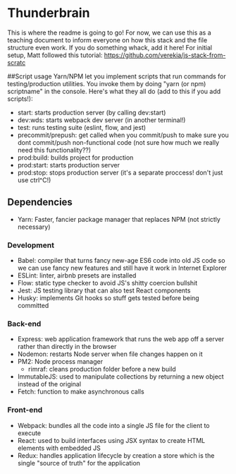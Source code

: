 # Thunderbrain
This is where the readme is going to go! For now, we can use this as a teaching document to inform everyone on how this stack and the file structure even work. If you do something whack, add it here! For initial setup, Matt followed this tutorial: https://github.com/verekia/js-stack-from-scratc

##Script usage
Yarn/NPM let you implement scripts that run commands for testing/production utilities. You invoke them by doing "yarn (or npm) scriptname" in the console. Here's what they all do (add to this if you add scripts!):
* start: starts production server (by calling dev:start)
* dev:wds: starts webpack dev server (in another terminal!)
* test: runs testing suite (eslint, flow, and jest)
* precommit/prepush: get called when you commit/push to make sure you dont commit/push non-functional code (not sure how much we really need this functionality??) 
* prod:build: builds project for production
* prod:start: starts production server
* prod:stop: stops production server (it's a separate proccess! don't just use ctrl^C!)

## Dependencies
* Yarn: Faster, fancier package manager that replaces NPM (not strictly necessary)
### Development
* Babel: compiler that turns fancy new-age ES6 code into old JS code so we can use fancy new features and still have it work in Internet Explorer
* ESLint: linter, airbnb presets are installed
* Flow: static type checker to avoid JS's shitty coercion bullshit
* Jest: JS testing library that can also test React components
* Husky: implements Git hooks so stuff gets tested before being committed
### Back-end
* Express: web application framework that runs the web app off a server rather than directly in the browser
* Nodemon: restarts Node server when file changes happen on it
* PM2: Node process manager
  * rimraf: cleans production folder before a new build
* ImmutableJS: used to manipulate collections by returning a new object instead of the original
* Fetch: function to make asynchronous calls
### Front-end
* Webpack: bundles all the code into a single JS file for the client to execute
* React: used to build interfaces using JSX syntax to create HTML elements with embedded JS
* Redux: handles application lifecycle by creation a store which is the single "source of truth" for the application